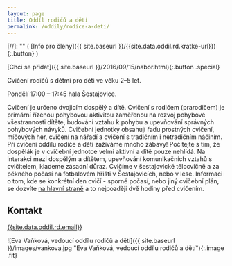 ```yaml
---
layout: page
title: Oddíl rodičů a dětí
permalink: /oddily/rodice-a-deti/
---
```


[//]: "" (   [Info pro členy]({{ site.baseurl }}/{{site.data.oddil.rd.kratke-url}}){:.button}   )

[Chci se přidat]({{ site.baseurl }}/2016/09/15/nabor.html){:.button .special}

Cvičení rodičů s dětmi pro děti ve věku 2–5 let.

Pondělí 17:00 – 17:45 hala Šestajovice.

Cvičení je určeno dvojicím dospělý a dítě. Cvičení s rodičem (prarodičem) je primární řízenou pohybovou aktivitou zaměřenou na rozvoj pohybové všestrannosti dítěte, budování vztahu k pohybu a upevňování správných pohybových návyků. Cvičební jednotky obsahují řadu prostných cvičení, míčových her, cvičení na nářadí a cvičení s tradičním i netradičním náčiním. Při cvičení oddílu rodiče a děti zažíváme mnoho zábavy! Počítejte s tím, že dospělák je v cvičební jednotce velmi aktivní a dítě pouze nehlídá. Na interakci mezi dospělým a dítětem, upevňování komunikačních vztahů s cvičitelem, klademe zásadní důraz. Cvičíme v šestajovické tělocvičně a za pěkného počasí na fotbalovém hřišti v Šestajovicích, nebo v lese. Informaci o tom, kde se konkrétní den cvičí - sporné počasí, nebo jiný cvičební plán, se dozvíte [na hlavní straně](/) a to nejpozději dvě hodiny před cvičením.

## Kontakt

[{{site.data.oddil.rd.email}}](mailto:{{site.data.oddil.rd.email}})

![Eva Vaňková, vedoucí oddílu rodičů a dětí]({{ site.baseurl }}/images/vankova.jpg "Eva Vaňková, vedoucí oddílu rodičů a dětí"){:.image .fit}
